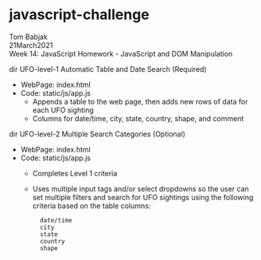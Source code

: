 # javascript-challenge
Tom Babjak   
21March2021   
Week 14: JavaScript Homework - JavaScript and DOM Manipulation

dir UFO-level-1
Automatic Table and Date Search (Required)   
- WebPage: index.html 
- Code: static/js/app.js 
    - Appends a table to the web page, then adds new rows of data for each UFO sighting
    - Columns for date/time, city, state, country, shape, and comment

dir UFO-level-2
Multiple Search Categories (Optional)   
- WebPage: index.html 
- Code: static/js/app.js 
    - Completes Level 1 criteria
    - Uses multiple input tags and/or select dropdowns so the user can set multiple filters and search for UFO sightings using the following criteria based on the table columns:

            date/time
            city
            state
            country
            shape
